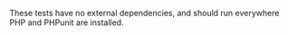 These tests have no external dependencies, and should run everywhere PHP and
PHPunit are installed.
